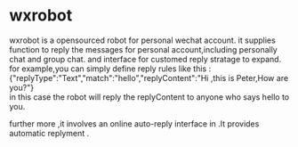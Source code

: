 # wxrobot 
wxrobot is a opensourced robot for personal wechat account.
 it supplies function to reply the messages for personal account,including personally chat and group chat.
 and interface for customed reply stratage to expand.
 for example,you can simply define reply rules like this :
 {"replyType":"Text","match":"hello","replyContent":"Hi ,this is Peter,How are you?"}         
 in this case the robot will reply the replyContent to anyone who says hello to you.
 
 further more ,it involves an online auto-reply interface in .It provides automatic replyment .
 
 
